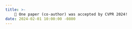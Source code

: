 ```yaml
---
title: >-
    🎉 One paper (co-author) was accepted by CVPR 2024!
date: 2024-02-01 10:00:00 -0800
---
```

